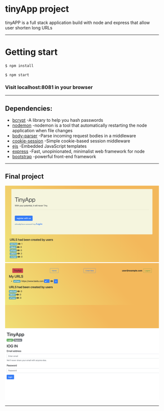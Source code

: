 # tinyApp project
tinyAPP is a full stack application build with node and express that allow user shorten long URLs
***
# Getting start
```
$ npm install
```
```
$ npm start 
```
### Visit localhost:8081 in your browser
***
## Dependencies:
* [bcrypt](https://www.npmjs.com/package/bcrypt) -A library to help you hash passwords
* [nodemon](https://www.npmjs.com/package/nodemon) -nodemon is a tool that automatically restarting the node application when file changes
* [body-parser](https://www.npmjs.com/package/body-parser) -Parse incoming request bodies in a middleware
* [cookie-session](https://www.npmjs.com/package/cookie-session) -Simple cookie-based session middleware
* [ejs](https://www.npmjs.com/package/ejs) -Embedded JavaScript templates
* [express](https://www.npmjs.com/package/express) -Fast, unopinionated, minimalist web framework for node
* [bootstrap](http://bootstrapdocs.com/v3.3.6/docs/) -powerful front-end framework
***
## Final project
!['screenshot'](docs/urls_page.png)
!['screenshot'](docs/urls_afterlogin.png)
!['screenshot'](docs/urls_login.png)
***

